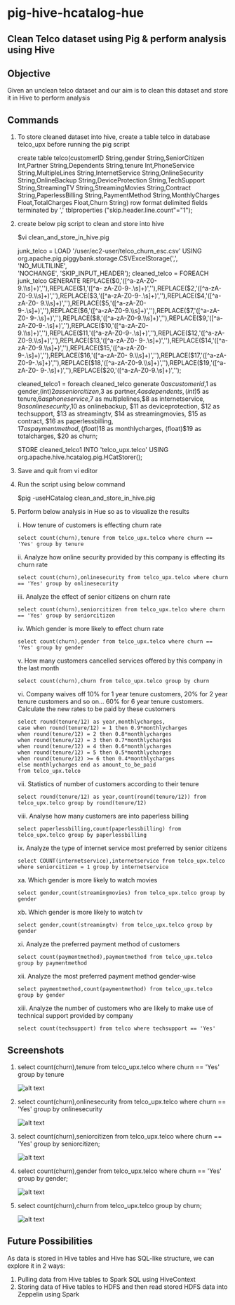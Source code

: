 # pig-hive-hcatalog-hue
## Clean Telco dataset using Pig & perform analysis using Hive

## Objective
Given an unclean telco dataset and our aim is to clean this dataset and store it in Hive to perform analysis

## Commands

1) To store cleaned dataset into hive, create a table telco in database telco_upx before running the pig script  

   create table telco(customerID String,gender String,SeniorCitizen Int,Partner String,Dependents String,tenure Int,PhoneService       
   String,MultipleLines String,InternetService String,OnlineSecurity String,OnlineBackup String,DeviceProtection String,TechSupport  
   String,StreamingTV String,StreamingMovies String,Contract String,PaperlessBilling String,PaymentMethod String,MonthlyCharges 
   Float,TotalCharges Float,Churn String) row format delimited fields terminated by ',' tblproperties ("skip.header.line.count"="1");  

2) create below pig script to clean and store into hive

   $vi clean_and_store_in_hive.pig 

   junk_telco = LOAD '/user/ec2-user/telco_churn_esc.csv' USING org.apache.pig.piggybank.storage.CSVExcelStorage(',', 'NO_MULTILINE',   
   'NOCHANGE', 'SKIP_INPUT_HEADER'); cleaned_telco = FOREACH junk_telco GENERATE REPLACE($0,'([^a-zA-Z0-9.\\s]+)',''),REPLACE($1,'([^a-
   zA-Z0-9-.\\s]+)',''),REPLACE($2,'([^a-zA-Z0-9.\\s]+)',''),REPLACE($3,'([^a-zA-Z0-9-.\\s]+)',''),REPLACE($4,'([^a-zA-Z0-
   9.\\s]+)',''),REPLACE($5,'([^a-zA-Z0-9-.\\s]+)',''),REPLACE($6,'([^a-zA-Z0-9.\\s]+)',''),REPLACE($7,'([^a-zA-Z0-
   9-.\\s]+)',''),REPLACE($8,'([^a-zA-Z0-9.\\s]+)',''),REPLACE($9,'([^a-zA-Z0-9-.\\s]+)',''),REPLACE($10,'([^a-zA-Z0-
   9.\\s]+)',''),REPLACE($11,'([^a-zA-Z0-9-.\\s]+)',''),REPLACE($12,'([^a-zA-Z0-9.\\s]+)',''),REPLACE($13,'([^a-zA-Z0-
   9-.\\s]+)',''),REPLACE($14,'([^a-zA-Z0-9.\\s]+)',''),REPLACE($15,'([^a-zA-Z0-9-.\\s]+)',''),REPLACE($16,'([^a-zA-Z0-
   9.\\s]+)',''),REPLACE($17,'([^a-zA-Z0-9-.\\s]+)',''),REPLACE($18,'([^a-zA-Z0-9.\\s]+)',''),REPLACE($19,'([^a-zA-Z0-
   9-.\\s]+)',''),REPLACE($20,'([^a-zA-Z0-9.\\s]+)',''); 

   cleaned_telco1 = foreach cleaned_telco generate $0 as customerid,$1 as gender,(int)$2 as seniorcitizen,$3 as partner,$4 as   
   dependents,(int)$5 as tenure,$6 as phoneservice,$7 as multiplelines,$8 as internetservice, $9 as onlinesecurity,$10 as onlinebackup,    $11 as deviceprotection, $12 as techsupport, $13 as streamingtv, $14 as streamingmovies, $15 as contract, $16 as paperlessbilling,   
   $17 as paymentmethod, (float)$18 as monthlycharges, (float)$19 as totalcharges, $20 as churn; 

   STORE cleaned_telco1 INTO 'telco_upx.telco' USING org.apache.hive.hcatalog.pig.HCatStorer();

3) Save and quit from vi editor

4) Run the script using below command 

   $pig -useHCatalog clean_and_store_in_hive.pig  

5) Perform below analysis in Hue so as to visualize the results 

   i.  How tenure of customers is effecting churn rate  
       
       select count(churn),tenure from telco_upx.telco where churn == 'Yes' group by tenure 

   ii. Analyze how online security provided by this company is effecting its churn rate 
       
       select count(churn),onlinesecurity from telco_upx.telco where churn == 'Yes' group by onlinesecurity 

   iii. Analyze the effect of senior citizens on churn rate 
        
       select count(churn),seniorcitizen from telco_upx.telco where churn == 'Yes' group by seniorcitizen 

   iv. Which gender is more likely to effect churn rate 
       
       select count(churn),gender from telco_upx.telco where churn == 'Yes' group by gender 

   v.  How many customers cancelled services offered by this company in the last month 
      
       select count(churn),churn from telco_upx.telco group by churn

   vi. Company waives off 10% for 1 year tenure customers, 20% for 2 year tenure customers and so on… 60% for 6 year tenure customers.          Calculate the new rates to be paid by these customers 
       
       select round(tenure/12) as year,monthlycharges, 
       case when round(tenure/12) = 1 then 0.9*monthlycharges 
       when round(tenure/12) = 2 then 0.8*monthlycharges 
       when round(tenure/12) = 3 then 0.7*monthlycharges 
       when round(tenure/12) = 4 then 0.6*monthlycharges 
       when round(tenure/12) = 5 then 0.5*monthlycharges 
       when round(tenure/12) >= 6 then 0.4*monthlycharges 
       else monthlycharges end as amount_to_be_paid  
       from telco_upx.telco

   vii. Statistics of number of customers according to their tenure 
        
       select round(tenure/12) as year,count(round(tenure/12)) from telco_upx.telco group by round(tenure/12) 

   viii. Analyse how many customers are into paperless billing 
         
       select paperlessbilling,count(paperlessbilling) from telco_upx.telco group by paperlessbilling 

   ix. Analyze the type of internet service most preferred by senior citizens 
       
       select COUNT(internetservice),internetservice from telco_upx.telco where seniorcitizen = 1 group by internetservice 

   xa. Which gender is more likely to watch movies 
       
       select gender,count(streamingmovies) from telco_upx.telco group by gender
       
   xb. Which gender is more likely to watch tv 
       
       select gender,count(streamingtv) from telco_upx.telco group by gender 
         
   xi. Analyze the preferred payment method of customers 
       
       select count(paymentmethod),paymentmethod from telco_upx.telco group by paymentmethod 

   xii. Analyze the most preferred payment method gender-wise 
        
       select paymentmethod,count(paymentmethod) from telco_upx.telco group by gender

   xiii. Analyze the number of customers who are likely to make use of technical support provided by company 
         
       select count(techsupport) from telco where techsupport == 'Yes'

## Screenshots

1. select count(churn),tenure from telco_upx.telco where churn == 'Yes' group by tenure
   
   ![alt text](https://github.com/NavyaSreeKanakala/pig-hive-hcatalog-hue/blob/master/output1.png)
 
2. select count(churn),onlinesecurity from telco_upx.telco where churn == 'Yes' group by onlinesecurity

   ![alt text](https://github.com/NavyaSreeKanakala/pig-hive-hcatalog-hue/blob/master/output2.png)
   
3. select count(churn),seniorcitizen from telco_upx.telco where churn == 'Yes' group by seniorcitizen;

   ![alt text](https://github.com/NavyaSreeKanakala/pig-hive-hcatalog-hue/blob/master/output3.png)
   
4. select count(churn),gender from telco_upx.telco where churn == 'Yes' group by gender;

   ![alt text](https://github.com/NavyaSreeKanakala/pig-hive-hcatalog-hue/blob/master/output4.png)
   
5. select count(churn),churn from telco_upx.telco group by churn;

   ![alt text](https://github.com/NavyaSreeKanakala/pig-hive-hcatalog-hue/blob/master/output5.png)
   

## Future Possibilities

As data is stored in Hive tables and Hive has SQL-like structure, we can explore it in 2 ways:
  1. Pulling data from Hive tables to Spark SQL using HiveContext
  2. Storing data of Hive tables to HDFS and then read stored HDFS data into Zeppelin using Spark 

